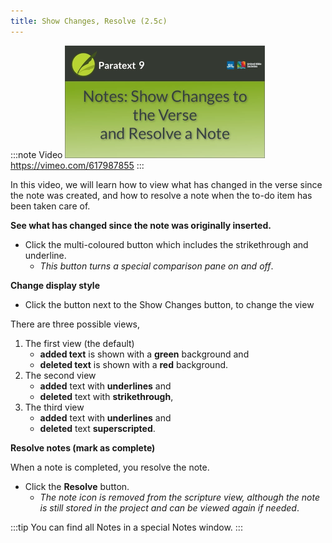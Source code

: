 ```yaml
---
title: Show Changes, Resolve (2.5c)
---
```


:::note Video
[![ ](../../media/2.5c.png)](https://vimeo.com/617987855)  
https://vimeo.com/617987855
:::

In this video, we will learn how to view what has changed in the verse since the note was created, and how to resolve a note when the to-do item has been taken care of.

**See what has changed since the note was originally inserted.**

-  Click the multi-coloured button which includes the strikethrough and underline.
    -  *This button turns a special comparison pane on and off*.

**Change display style**

-  Click the button next to the Show Changes button, to change the view

There are three possible views,

1. The first view (the default)   
    - **added text** is shown with a **green** background and 
    -   **deleted text** is shown with a **red** background.
2. The second view  
   -  **added** text with **underlines** and 
   -  **deleted** text with **strikethrough**,
3. The third view  
   -  **added** text with **underlines** and 
   -  **deleted** text **superscripted**.

**Resolve notes (mark as complete)**

When a note is completed, you resolve the note.

-  Click the **Resolve** button.
    -  *The note icon is removed from the scripture view, although the note is still stored in the project and can be viewed again if needed*.

:::tip
You can find all Notes in a special Notes window.
:::
